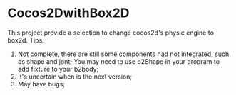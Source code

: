 # Cocos2DwithBox2D
This project provide a selection to change cocos2d's physic engine to box2d. 
Tips: 
1. Not complete, there are still some components had not integrated, such as shape and jont; You may need to use b2Shape in your program to add fixture to your b2body; 
2. It's uncertain when is the next version; 
3. May have bugs;
